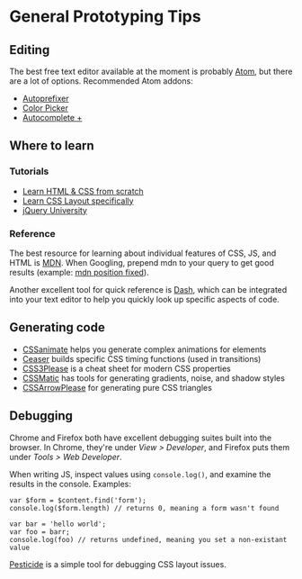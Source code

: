 # General Prototyping Tips

## Editing

The best free text editor available at the moment is probably [Atom](https://atom.io/), but there are a lot of options. Recommended Atom addons:

- [Autoprefixer](https://atom.io/packages/autoprefixer)
- [Color Picker](https://atom.io/packages/color-picker)
- [Autocomplete +](https://atom.io/packages/autocomplete-plus)

## Where to learn

### Tutorials

- [Learn HTML & CSS from scratch](http://learn.shayhowe.com/html-css/)
- [Learn CSS Layout specifically](http://learnlayout.com/)
- [jQuery University](http://learn.jquery.com/)

### Reference

The best resource for learning about individual features of CSS, JS, and HTML is [MDN](https://developer.mozilla.org/en-US/). When Googling, prepend mdn to your query to get good results (example: [mdn position fixed](https://www.google.com/?q=mdn%20position%20fixed#q=mdn+position+fixed)).

Another excellent tool for quick reference is [Dash](http://kapeli.com/dash), which can be integrated into your text editor to help you quickly look up specific aspects of code.

## Generating code

- [CSSanimate](http://www.cssanimate.com/) helps you generate complex animations for elements
- [Ceaser](http://matthewlein.com/ceaser/) builds specific CSS timing functions (used in transitions)
- [CSS3Please](http://css3please.com/) is a cheat sheet for modern CSS properties
- [CSSMatic](http://www.cssmatic.com/) has tools for generating gradients, noise, and shadow styles
- [CSSArrowPlease](http://cssarrowplease.com/) for generating pure CSS triangles

## Debugging

Chrome and Firefox both have excellent debugging suites built into the browser. In Chrome, they're under *View > Developer*, and Firefox puts them under *Tools > Web Developer*.

When writing JS, inspect values using `console.log()`, and examine the results in the console. Examples:

```
var $form = $content.find('form');
console.log($form.length) // returns 0, meaning a form wasn't found

var bar = 'hello world';
var foo = barr;
console.log(foo) // returns undefined, meaning you set a non-existant value
```

[Pesticide](http://pesticide.io/) is a simple tool for debugging CSS layout issues.
